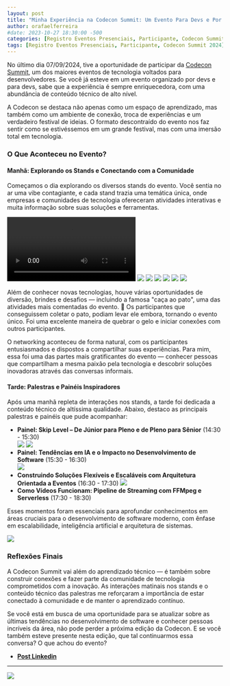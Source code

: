 ```yaml
---
layout: post
title: "Minha Experiência na Codecon Summit: Um Evento Para Devs e Por Devs"
author: orafaelferreira
#date: 2023-10-27 18:30:00 -500
categories: [Registro Eventos Presenciais, Participante, Codecon Summit 2024]
tags: [Registro Eventos Presenciais, Participante, Codecon Summit 2024]
---
```


No último dia 07/09/2024, tive a oportunidade de participar da [Codecon Summit](https://codecon.dev/summit/programacao), um dos maiores eventos de tecnologia voltados para desenvolvedores. Se você já esteve em um evento organizado por devs e para devs, sabe que a experiência é sempre enriquecedora, com uma abundância de conteúdo técnico de alto nível.

A Codecon se destaca não apenas como um espaço de aprendizado, mas também como um ambiente de conexão, troca de experiências e um verdadeiro festival de ideias. O formato descontraído do evento nos faz sentir como se estivéssemos em um grande festival, mas com uma imersão total em tecnologia.

### O Que Aconteceu no Evento?

#### Manhã: Explorando os Stands e Conectando com a Comunidade

Começamos o dia explorando os diversos stands do evento. Você sentia no ar uma vibe contagiante, e cada stand trazia uma temática única, onde empresas e comunidades de tecnologia ofereceram atividades interativas e muita informação sobre suas soluções e ferramentas.

![](https://stoblobcertificados011.blob.core.windows.net/imagens-blog/posts/codecon/entra.mp4)
![](https://stoblobcertificados011.blob.core.windows.net/imagens-blog/posts/codecon/1.jpg)
![](https://stoblobcertificados011.blob.core.windows.net/imagens-blog/posts/codecon/2.jpg)
![](https://stoblobcertificados011.blob.core.windows.net/imagens-blog/posts/codecon/3.jpg)
![](https://stoblobcertificados011.blob.core.windows.net/imagens-blog/posts/codecon/4.jpg)
![](https://stoblobcertificados011.blob.core.windows.net/imagens-blog/posts/codecon/5.jpg)
![](https://stoblobcertificados011.blob.core.windows.net/imagens-blog/posts/codecon/6.jpg)


Além de conhecer novas tecnologias, houve várias oportunidades de diversão, brindes e desafios — incluindo a famosa "caça ao pato", uma das atividades mais comentadas do evento. 🦆 Os participantes que conseguissem coletar o pato, podiam levar ele embora, tornando o evento único. Foi uma excelente maneira de quebrar o gelo e iniciar conexões com outros participantes.

O networking aconteceu de forma natural, com os participantes entusiasmados e dispostos a compartilhar suas experiências. Para mim, essa foi uma das partes mais gratificantes do evento — conhecer pessoas que compartilham a mesma paixão pela tecnologia e descobrir soluções inovadoras através das conversas informais.

#### Tarde: Palestras e Painéis Inspiradores

Após uma manhã repleta de interações nos stands, a tarde foi dedicada a conteúdo técnico de altíssima qualidade. Abaixo, destaco as principais palestras e painéis que pude acompanhar:
 
- **Painel: Skip Level – De Júnior para Pleno e de Pleno para Sênior** (14:30 - 15:30)  
![](https://stoblobcertificados011.blob.core.windows.net/imagens-blog/posts/codecon/7.jpg)
![](https://stoblobcertificados011.blob.core.windows.net/imagens-blog/posts/codecon/8.jpg)
- **Painel: Tendências em IA e o Impacto no Desenvolvimento de Software** (15:30 - 16:30)  
![](https://stoblobcertificados011.blob.core.windows.net/imagens-blog/posts/codecon/9.jpg)
- **Construindo Soluções Flexíveis e Escaláveis com Arquitetura Orientada a Eventos** (16:30 - 17:30) 
![](https://stoblobcertificados011.blob.core.windows.net/imagens-blog/posts/codecon/10.jpg) 
- **Como Vídeos Funcionam: Pipeline de Streaming com FFMpeg e Serverless** (17:30 - 18:30)

Esses momentos foram essenciais para aprofundar conhecimentos em áreas cruciais para o desenvolvimento de software moderno, com ênfase em escalabilidade, inteligência artificial e arquitetura de sistemas.

![](https://stoblobcertificados011.blob.core.windows.net/imagens-blog/posts/codecon/11.jpg) 

### Reflexões Finais

A Codecon Summit vai além do aprendizado técnico — é também sobre construir conexões e fazer parte da comunidade de tecnologia comprometidos com a inovação. As interações matinais nos stands e o conteúdo técnico das palestras me reforçaram a importância de estar conectado à comunidade e de manter o aprendizado contínuo.

Se você está em busca de uma oportunidade para se atualizar sobre as últimas tendências no desenvolvimento de software e conhecer pessoas incríveis da área, não pode perder a próxima edição da Codecon. E se você também esteve presente nesta edição, que tal continuarmos essa conversa? O que achou do evento?

- <i class="fa-brands fa-linkedin"></i> [**Post Linkedin**](hhttps://www.linkedin.com/posts/rafaelmaferreira_codecon-desenvolvimento-microservices-activity-7238878836468133888-Ypt6?utm_source=share&utm_medium=member_desktop)

---

![](https://stoblobcertificados011.blob.core.windows.net/imagens-blog/posts/Logo2.png)